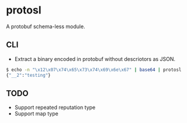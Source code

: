 # protosl

A protobuf schema-less module.


## CLI

- Extract a binary encoded in protobuf without descriotors as JSON.

```sh
$ echo -n "\x12\x07\x74\x65\x73\x74\x69\x6e\x67" | base64 | protosl
{"__2":"testing"}
```

## TODO

- Support repeated reputation type
- Support map type
